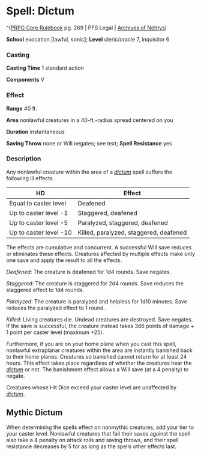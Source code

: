 # Spell: Dictum

^([PRPG Core Rulebook][ss-dictum] pg. 269 | PFS Legal | [Archives of Nehtys][sn-dictum])

**School** evocation [lawful, sonic]; **Level** cleric/oracle 7, inquisitor 6

### Casting

**Casting Time** 1 standard action  

**Components** V

### Effect

**Range** 40 ft.  

**Area** nonlawful creatures in a 40-ft.-radius spread centered on you  

**Duration** instantaneous  

**Saving Throw** none or Will negates; see text; **Spell Resistance** yes

### Description

Any nonlawful creature within the area of a _[dictum]_ spell suffers the following ill effects.  

**HD**| **Effect**  
---|---  
Equal to caster level| Deafened  
Up to caster level -1| Staggered, deafened  
Up to caster level -5| Paralyzed, staggered, deafened  
Up to caster level -10| Killed, paralyzed, staggered, deafened  

The effects are cumulative and concurrent. A successful Will save reduces or eliminates these effects. Creatures affected by multiple effects make only one save and apply the result to all the effects.  

_Deafened_: The creature is deafened for 1d4 rounds. Save negates.  

_Staggered_: The creature is staggered for 2d4 rounds. Save reduces the staggered effect to 1d4 rounds.  

_Paralyzed_: The creature is paralyzed and helpless for 1d10 minutes. Save reduces the paralyzed effect to 1 round.  

_Killed_: Living creatures die. Undead creatures are destroyed. Save negates. If the save is successful, the creature instead takes 3d6 points of damage + 1 point per caster level (maximum +25).  

Furthermore, if you are on your home plane when you cast this spell, nonlawful extraplanar creatures within the area are instantly banished back to their home planes. Creatures so banished cannot return for at least 24 hours. This effect takes place regardless of whether the creatures hear the _[dictum]_ or not. The banishment effect allows a Will save (at a 4 penalty) to negate.  

Creatures whose Hit Dice exceed your caster level are unaffected by _[dictum]_.

## Mythic Dictum

When determining the spells effect on nonmythic creatures, add your tier to your caster level. Nonlawful creatures that fail their saves against the spell also take a 4 penalty on attack rolls and saving throws, and their spell resistance decreases by 5 for as long as the spells other effects last.

[ss-dictum]: http://paizo.com/pathfinderRPG/v57
[sn-dictum]: http://www.archivesofnethys.com/SpellDisplay.aspx?ItemName=Dictum
[dictum]: http://www.archivesofnethys.com/SpellDisplay.aspx?ItemName=dictum
